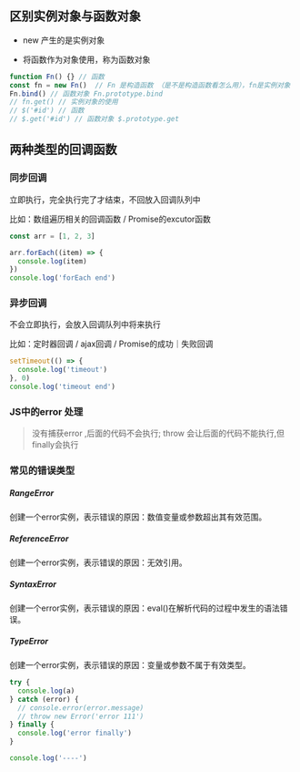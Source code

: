  ## 区别实例对象与函数对象

* new 产生的是实例对象

* 将函数作为对象使用，称为函数对象

```javascript
function Fn() {} // 函数
const fn = new Fn()  // Fn 是构造函数 （是不是构造函数看怎么用），fn是实例对象
Fn.bind() // 函数对象 Fn.prototype.bind
// fn.get() // 实例对象的使用
// $('#id') // 函数
// $.get('#id') // 函数对象 $.prototype.get
```



## 两种类型的回调函数

### 同步回调

立即执行，完全执行完了才结束，不回放入回调队列中

比如：数组遍历相关的回调函数 / Promise的excutor函数

```	javascript
const arr = [1, 2, 3]

arr.forEach((item) => {
  console.log(item)
})
console.log('forEach end')
```

### 异步回调

不会立即执行，会放入回调队列中将来执行

比如：定时器回调 / ajax回调 / Promise的成功｜失败回调

``` javascript
setTimeout(() => {
  console.log('timeout')
}, 0)
console.log('timeout end')
```



### JS中的error 处理

> 没有捕获error ,后面的代码不会执行; throw 会让后面的代码不能执行,但finally会执行

### 常见的错误类型

##### RangeError

   创建一个error实例，表示错误的原因：数值变量或参数超出其有效范围。

##### ReferenceError

   创建一个error实例，表示错误的原因：无效引用。

##### SyntaxError

   创建一个error实例，表示错误的原因：eval()在解析代码的过程中发生的语法错误。

##### TypeError

   创建一个error实例，表示错误的原因：变量或参数不属于有效类型。

``` javascript
try {
  console.log(a)
} catch (error) {
  // console.error(error.message)
  // throw new Error('error 111')
} finally {
  console.log('error finally')
}

console.log('----')
```

